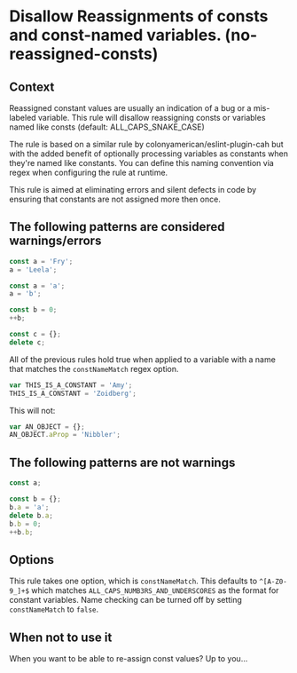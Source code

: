 Disallow Reassignments of consts and const-named variables.  (no-reassigned-consts)
===================================================================================

## Context
Reassigned constant values are usually an indication of a bug or a mis-labeled
variable.
This rule will disallow reassigning consts or variables named like consts
(default: ALL_CAPS_SNAKE_CASE)

The rule is based on a similar rule by colonyamerican/eslint-plugin-cah but
with the added benefit of optionally processing variables as constants when
they're named like constants. You can define this naming convention via regex 
when configuring the rule at runtime.

This rule is aimed at eliminating errors and silent defects in code by ensuring
that constants are not assigned more then once.

## The following patterns are considered warnings/errors
```js
const a = 'Fry';
a = 'Leela';
```

```js
const a = 'a';
a = 'b';
```

```js
const b = 0;
++b;
```

```js
const c = {};
delete c;
```

All of the previous rules hold true when applied to a variable with a name that
matches the `constNameMatch` regex option.

```js
var THIS_IS_A_CONSTANT = 'Amy';
THIS_IS_A_CONSTANT = 'Zoidberg';
```

This will not:
```js
var AN_OBJECT = {};
AN_OBJECT.aProp = 'Nibbler';
```

## The following patterns are not warnings
```js
const a;
```

```js
const b = {};
b.a = 'a';
delete b.a;
b.b = 0;
++b.b;
```

## Options
This rule takes one option, which is `constNameMatch`. This defaults to
`^[A-Z0-9_]+$` which matches `ALL_CAPS_NUMB3RS_AND_UNDERSCORES` as the format
for constant variables. Name checking can be turned off by setting
`constNameMatch` to `false`.

## When not to use it
When you want to be able to re-assign const values? Up to you...